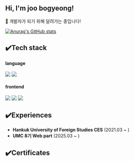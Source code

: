<!--title-->
## Hi, I'm joo bogyeong!
🤚 개발자가 되기 위해 달려가는 중입니다!

[![Anurag's GitHub stats](https://github-readme-stats.vercel.app/api?username=joobogyeong)](https://github.com/anuraghazra/github-readme-stats)
<!--content-->
## ✔️Tech stack
#### language
<img src="https://img.shields.io/badge/python-3776AB?style=for-the-badge&logo=python&logoColor=white"> <img src="https://img.shields.io/badge/c-A8B9CC?style=for-the-badge&logo=c&logoColor=white">   

#### frontend
<img src="https://img.shields.io/badge/html5-E34F26?style=for-the-badge&logo=html5&logoColor=white"> <img src="https://img.shields.io/badge/css3-1572B6?style=for-the-badge&logo=css3&logoColor=white"> <img src="https://img.shields.io/badge/javascript-F7DF1E?style=for-the-badge&logo=javascript&logoColor=white">

## ✔️Experiences
* **Hankuk University of Foreign Studies CES** (2021.03 ~ )
* **UMC 8기 Web part** (2025.03 ~ )
## ✔️Certificates
